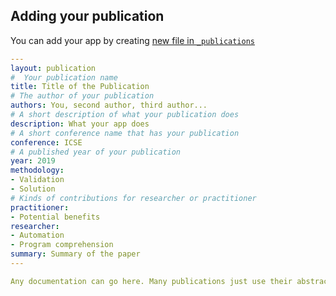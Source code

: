 ## Adding your publication

You can add your app by creating [new file in `_publications`](https://github.com/NAIST-SE/code-review.github.io/new/master?filename=docs/_publications/your-publication-name.md)

```yaml
---
layout: publication
#  Your publication name
title: Title of the Publication
# The author of your publication
authors: You, second author, third author...
# A short description of what your publication does
description: What your app does
# A short conference name that has your publication
conference: ICSE
# A published year of your publication
year: 2019
methodology:
- Validation
- Solution
# Kinds of contributions for researcher or practitioner
practitioner:
- Potential benefits
researcher:
- Automation
- Program comprehension
summary: Summary of the paper
---

Any documentation can go here. Many publications just use their abstract here.
```
